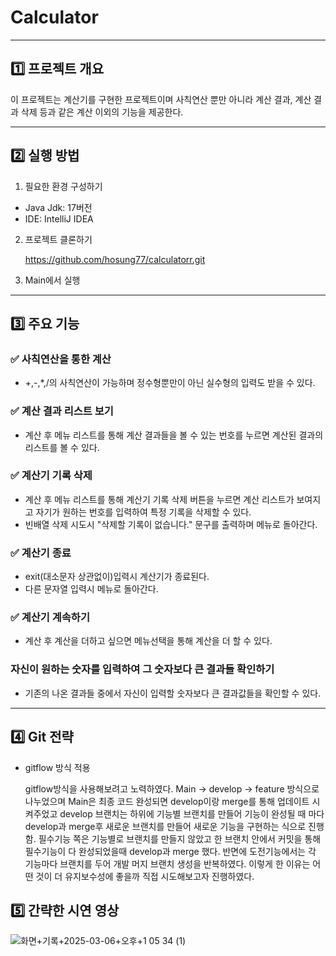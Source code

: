 # **Calculator**

***

## 1️⃣ 프로젝트 개요

이 프로젝트는 계산기를 구현한 프로젝트이며 사칙연산 뿐만 아니라 계산 결과, 계산 결과 삭제 등과 같은 계산 이외의 기능을 제공한다.

***

## 2️⃣ 실행 방법

1. 필요한 환경 구성하기

- Java Jdk: 17버전
- IDE: IntelliJ IDEA

2. 프로젝트 클론하기

   https://github.com/hosung77/calculatorr.git

3. Main에서 실행

***


## 3️⃣ 주요 기능

### ✅ **사칙연산을 통한 계산**

- +,-,*,/의 사칙연산이 가능하며 정수형뿐만이 아닌 실수형의 입력도 받을 수 있다.

### ✅ **계산 결과 리스트 보기**

- 계산 후 메뉴 리스트를 통해 계산 결과들을 볼 수 있는 번호를 누르면 계산된 결과의 리스트를 볼 수 있다.
  
### ✅ **계산기 기록 삭제**

- 계산 후 메뉴 리스트를 통해 계산기 기록 삭제 버튼을 누르면 계산 리스트가 보여지고 자기가 원하는 번호를 입력하여 특정 기록을 삭제할 수 있다.
- 빈배열 삭제 시도시 "삭제할 기록이 없습니다." 문구를 출력하며 메뉴로 돌아간다.
  
### ✅ **계산기 종료**

- exit(대소문자 상관없이)입력시 계산기가 종료된다.
- 다른 문자열 입력시 메뉴로 돌아간다.

### ✅ **계산기 계속하기**

- 계산 후 계산을 더하고 싶으면 메뉴선택을 통해 계산을 더 할 수 있다.

### **자신이 원하는 숫자를 입력하여 그 숫자보다 큰 결과들 확인하기**

- 기존의 나온 결과들 중에서 자신이 입력할 숫자보다 큰 결과값들을 확인할 수 있다.
  
***

## 4️⃣ Git 전략

- gitflow 방식 적용

  gitflow방식을 사용해보려고 노력하였다. Main -> develop -> feature 방식으로 나누었으며 Main은 최종 코드 완성되면 develop이랑 merge를 통해 업데이트 시켜주었고 develop 브랜치는 하위에 기능별 브랜치를 만들어 기능이 완성될 때 마다 develop과 merge후 새로운 브랜치를 만들어 새로운 기능을 구현하는 식으로 진행함. 필수기능 쪽은 기능별로 브랜치를 만들지 않았고 한 브랜치 안에서 커밋을 통해 필수기능이 다 완성되었을때 develop과 merge 했다. 반면에 도전기능에서는 각 기능마다 브랜치를 두어 개발 머지 브랜치 생성을 반복하였다. 이렇게 한 이유는 어떤 것이 더 유지보수성에 좋을까 직접 시도해보고자 진행하였다.

## 5️⃣ 간략한 시연 영상


![화면+기록+2025-03-06+오후+1 05 34 (1)](https://github.com/user-attachments/assets/27a80eb7-58eb-4d9c-bcca-d2d26615d124)




